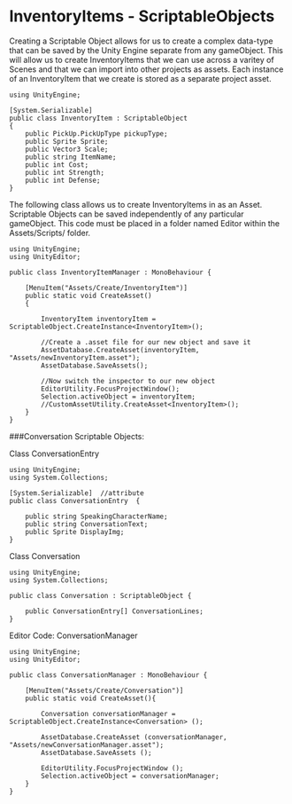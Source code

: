 # InventoryItems - ScriptableObjects

Creating a Scriptable Object allows for us to create a complex data-type that can be saved by the Unity Engine separate from any gameObject.  This will allow us to create InventoryItems that we can use across a varitey of Scenes and that we can import into other projects as assets.  Each instance of an InventoryItem that we create is stored as a separate project asset.  

```
using UnityEngine;

[System.Serializable]
public class InventoryItem : ScriptableObject
{
    public PickUp.PickUpType pickupType;
	public Sprite Sprite;
	public Vector3 Scale;
	public string ItemName;
	public int Cost;
	public int Strength;
	public int Defense;
}
```
The following class allows us to create InventoryItems in as an Asset. Scriptable Objects can be saved independently of any particular gameObject.  This code must be placed in a folder named Editor within the Assets/Scripts/ folder.  

```
using UnityEngine;
using UnityEditor;

public class InventoryItemManager : MonoBehaviour {
	
	[MenuItem("Assets/Create/InventoryItem")]
	public static void CreateAsset()
	{
	
	    InventoryItem inventoryItem = ScriptableObject.CreateInstance<InventoryItem>();
	    
		//Create a .asset file for our new object and save it
		AssetDatabase.CreateAsset(inventoryItem, "Assets/newInventoryItem.asset");
		AssetDatabase.SaveAssets();
		
		//Now switch the inspector to our new object
		EditorUtility.FocusProjectWindow();
		Selection.activeObject = inventoryItem;
		//CustomAssetUtility.CreateAsset<InventoryItem>();
	}
}
```

###Conversation Scriptable Objects:

Class ConversationEntry
```
using UnityEngine;
using System.Collections;

[System.Serializable]  //attribute
public class ConversationEntry  {

	public string SpeakingCharacterName;
	public string ConversationText;
	public Sprite DisplayImg;
}
```



Class Conversation
```
using UnityEngine;
using System.Collections;

public class Conversation : ScriptableObject {

	public ConversationEntry[] ConversationLines;
}
```

Editor Code: ConversationManager
```
using UnityEngine;
using UnityEditor;

public class ConversationManager : MonoBehaviour {

	[MenuItem("Assets/Create/Conversation")]
	public static void CreateAsset(){

		Conversation conversationManager = ScriptableObject.CreateInstance<Conversation> ();

		AssetDatabase.CreateAsset (conversationManager, "Assets/newConversationManager.asset");
		AssetDatabase.SaveAssets ();

		EditorUtility.FocusProjectWindow ();
		Selection.activeObject = conversationManager;
	}
}
```